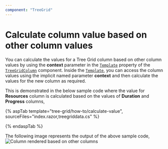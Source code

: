 ```yaml
---
component: "TreeGrid"
---
```


# Calculate column value based on other column values

You can calculate the values for a Tree Grid column based on other column values by using the **context** parameter in the [`Template`](https://help.syncfusion.com/cr/blazor/Syncfusion.Blazor.TreeGrid.TreeGridColumn.html#Syncfusion_Blazor_TreeGrid_TreeGridColumn_Template) property of the [`TreeGridColumn`](https://help.syncfusion.com/cr/blazor/Syncfusion.Blazor.TreeGrid.TreeGridColumn.html) component. Inside the [`Template`](https://help.syncfusion.com/cr/blazor/Syncfusion.Blazor.TreeGrid.TreeGridColumn.html#Syncfusion_Blazor_TreeGrid_TreeGridColumn_Template), you can access the column values using the implicit named parameter **context** and then calculate the values for the new column as required.

This is demonstrated in the below sample code where the value for **Resources** column is calculated based on the values of **Duration** and **Progress** columns,

{% aspTab template="tree-grid/how-to/calculate-value", sourceFiles="index.razor,treegriddata.cs" %}

{% endaspTab %}

The following image represents the output of the above sample code,
![Column rendered based on other columns](../images/treegrid-columns-calculated.png)